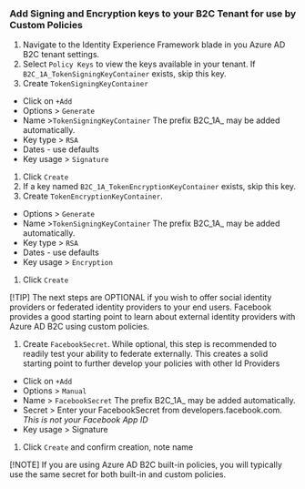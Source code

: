 
### <a name="add-signing-and-encryption-keys-to-your-b2c-tenant-for-use-by-custom-policies"></a>Add Signing and Encryption keys to your B2C Tenant for use by Custom Policies

1. Navigate to the Identity Experience Framework blade in you Azure AD B2C tenant settings.
1. Select `Policy Keys` to view the keys available in your tenant. If `B2C_1A_TokenSigningKeyContainer` exists, skip this key.
1. Create `TokenSigningKeyContainer`  
 * Click on `+Add`
 * Options > `Generate`
 * Name >`TokenSigningKeyContainer` The prefix B2C_1A_ may be added automatically.
 * Key type > `RSA`
 * Dates - use defaults
 * Key usage > `Signature`
1. Click `Create`
1. If a key named `B2C_1A_TokenEncryptionKeyContainer` exists, skip this key.
1. Create `TokenEncryptionKeyContainer`.
 * Options > `Generate`
 * Name >`TokenSigningKeyContainer` The prefix B2C_1A_ may be added automatically.
 * Key type > `RSA`
 * Dates - use defaults
 * Key usage > `Encryption`
1. Click `Create`


[!TIP]
The next steps are OPTIONAL if you wish to offer social identity providers or federated identity providers to your end users.  Facebook provides a good starting point to learn about external identity providers with Azure AD B2C using custom policies.

1. Create `FacebookSecret`.  While optional, this step is recommended to readily test your ability to federate externally.  This creates a solid starting point to further develop your policies with other Id Providers
 * Click on `+Add`
 * Options > `Manual`
 * Name > `FacebookSecret` The prefix B2C_1A_ may be added automatically.
 * Secret > Enter your FacebookSecret from developers.facebook.com.  *This is not your Facebook App ID*
 * Key usage > Signature
1. Click `Create` and confirm creation, note name

[!NOTE]
If you are using Azure AD B2C built-in policies, you will typically use the same secret for both built-in and custom policies. 
